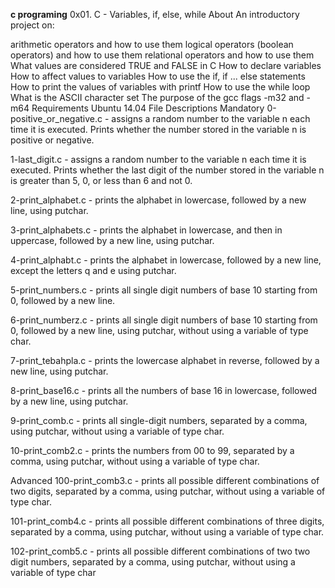 **c programing**
0x01. C - Variables, if, else, while
About
An introductory project on:

arithmetic operators and how to use them
logical operators (boolean operators) and how to use them
relational operators and how to use them
What values are considered TRUE and FALSE in C
How to declare variables
How to affect values to variables
How to use the if, if ... else statements
How to print the values of variables with printf
How to use the while loop
What is the ASCII character set
The purpose of the gcc flags -m32 and -m64
Requirements
Ubuntu 14.04
File Descriptions
Mandatory
0-positive_or_negative.c - assigns a random number to the variable n each time it is executed. Prints whether the number stored in the variable n is positive or negative.

1-last_digit.c - assigns a random number to the variable n each time it is executed. Prints whether the last digit of the number stored in the variable n is greater than 5, 0, or less than 6 and not 0.

2-print_alphabet.c - prints the alphabet in lowercase, followed by a new line, using putchar.

3-print_alphabets.c - prints the alphabet in lowercase, and then in uppercase, followed by a new line, using putchar.

4-print_alphabt.c - prints the alphabet in lowercase, followed by a new line, except the letters q and e using putchar.

5-print_numbers.c - prints all single digit numbers of base 10 starting from 0, followed by a new line.

6-print_numberz.c - prints all single digit numbers of base 10 starting from 0, followed by a new line, using putchar, without using a variable of type char.

7-print_tebahpla.c - prints the lowercase alphabet in reverse, followed by a new line, using putchar.

8-print_base16.c - prints all the numbers of base 16 in lowercase, followed by a new line, using putchar.

9-print_comb.c - prints all single-digit numbers, separated by a comma, using putchar, without using a variable of type char.

10-print_comb2.c - prints the numbers from 00 to 99, separated by a comma, using putchar, without using a variable of type char.

Advanced
100-print_comb3.c - prints all possible different combinations of two digits, separated by a comma, using putchar, without using a variable of type char.

101-print_comb4.c - prints all possible different combinations of three digits, separated by a comma, using putchar, without using a variable of type char.

102-print_comb5.c - prints all possible different combinations of two two digit numbers, separated by a comma, using putchar, without using a variable of type char
